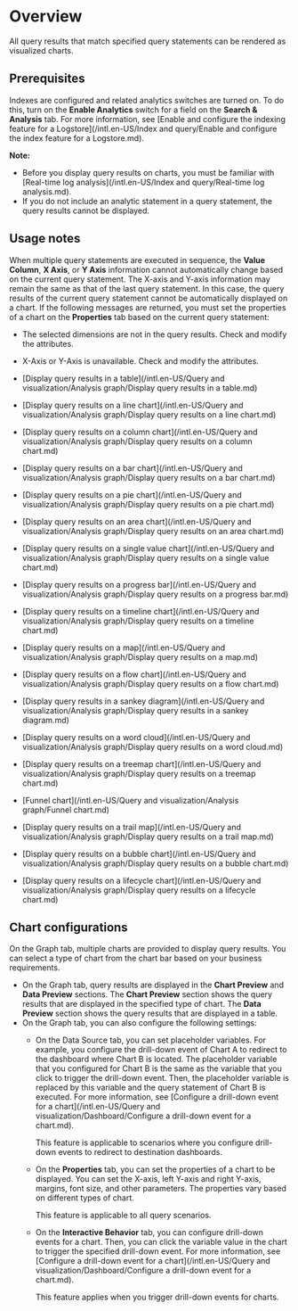 # Overview

All query results that match specified query statements can be rendered as visualized charts.

## Prerequisites

Indexes are configured and related analytics switches are turned on. To do this, turn on the **Enable Analytics** switch for a field on the **Search & Analysis** tab. For more information, see [Enable and configure the indexing feature for a Logstore](/intl.en-US/Index and query/Enable and configure the index feature for a Logstore.md).

**Note:**

-   Before you display query results on charts, you must be familiar with [Real-time log analysis](/intl.en-US/Index and query/Real-time log analysis.md).
-   If you do not include an analytic statement in a query statement, the query results cannot be displayed.

## Usage notes

When multiple query statements are executed in sequence, the **Value Column**, **X Axis**, or **Y Axis** information cannot automatically change based on the current query statement. The X-axis and Y-axis information may remain the same as that of the last query statement. In this case, the query results of the current query statement cannot be automatically displayed on a chart. If the following messages are returned, you must set the properties of a chart on the **Properties** tab based on the current query statement:

-   The selected dimensions are not in the query results. Check and modify the attributes.
-   X-Axis or Y-Axis is unavailable. Check and modify the attributes.

-   [Display query results in a table](/intl.en-US/Query and visualization/Analysis graph/Display query results in a table.md)
-   [Display query results on a line chart](/intl.en-US/Query and visualization/Analysis graph/Display query results on a line chart.md)
-   [Display query results on a column chart](/intl.en-US/Query and visualization/Analysis graph/Display query results on a column chart.md)
-   [Display query results on a bar chart](/intl.en-US/Query and visualization/Analysis graph/Display query results on a bar chart.md)
-   [Display query results on a pie chart](/intl.en-US/Query and visualization/Analysis graph/Display query results on a pie chart.md)
-   [Display query results on an area chart](/intl.en-US/Query and visualization/Analysis graph/Display query results on an area chart.md)
-   [Display query results on a single value chart](/intl.en-US/Query and visualization/Analysis graph/Display query results on a single value chart.md)
-   [Display query results on a progress bar](/intl.en-US/Query and visualization/Analysis graph/Display query results on a progress bar.md)
-   [Display query results on a timeline chart](/intl.en-US/Query and visualization/Analysis graph/Display query results on a timeline chart.md)
-   [Display query results on a map](/intl.en-US/Query and visualization/Analysis graph/Display query results on a map.md)
-   [Display query results on a flow chart](/intl.en-US/Query and visualization/Analysis graph/Display query results on a flow chart.md)
-   [Display query results in a sankey diagram](/intl.en-US/Query and visualization/Analysis graph/Display query results in a sankey diagram.md)
-   [Display query results on a word cloud](/intl.en-US/Query and visualization/Analysis graph/Display query results on a word cloud.md)
-   [Display query results on a treemap chart](/intl.en-US/Query and visualization/Analysis graph/Display query results on a treemap chart.md)
-   [Funnel chart](/intl.en-US/Query and visualization/Analysis graph/Funnel chart.md)
-   [Display query results on a trail map](/intl.en-US/Query and visualization/Analysis graph/Display query results on a trail map.md)
-   [Display query results on a bubble chart](/intl.en-US/Query and visualization/Analysis graph/Display query results on a bubble chart.md)
-   [Display query results on a lifecycle chart](/intl.en-US/Query and visualization/Analysis graph/Display query results on a lifecycle chart.md)

## Chart configurations

On the Graph tab, multiple charts are provided to display query results. You can select a type of chart from the chart bar based on your business requirements.

-   On the Graph tab, query results are displayed in the **Chart Preview** and **Data Preview** sections. The **Chart Preview** section shows the query results that are displayed in the specified type of chart. The **Data Preview** section shows the query results that are displayed in a table.
-   On the Graph tab, you can also configure the following settings:
    -   On the Data Source tab, you can set placeholder variables. For example, you configure the drill-down event of Chart A to redirect to the dashboard where Chart B is located. The placeholder variable that you configured for Chart B is the same as the variable that you click to trigger the drill-down event. Then, the placeholder variable is replaced by this variable and the query statement of Chart B is executed. For more information, see [Configure a drill-down event for a chart](/intl.en-US/Query and visualization/Dashboard/Configure a drill-down event for a chart.md).

        This feature is applicable to scenarios where you configure drill-down events to redirect to destination dashboards.

    -   On the **Properties** tab, you can set the properties of a chart to be displayed. You can set the X-axis, left Y-axis and right Y-axis, margins, font size, and other parameters. The properties vary based on different types of chart.

        This feature is applicable to all query scenarios.

    -   On the **Interactive Behavior** tab, you can configure drill-down events for a chart. Then, you can click the variable value in the chart to trigger the specified drill-down event. For more information, see [Configure a drill-down event for a chart](/intl.en-US/Query and visualization/Dashboard/Configure a drill-down event for a chart.md).

        This feature applies when you trigger drill-down events for charts.


